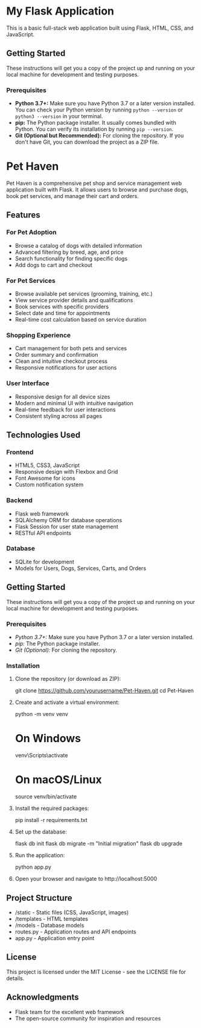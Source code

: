 # My Flask Application

This is a basic full-stack web application built using Flask, HTML, CSS, and JavaScript.

## Getting Started

These instructions will get you a copy of the project up and running on your local machine for development and testing purposes.

### Prerequisites

- **Python 3.7+:** Make sure you have Python 3.7 or a later version installed. You can check your Python version by running `python --version` or `python3 --version` in your terminal.
- **pip:** The Python package installer. It usually comes bundled with Python. You can verify its installation by running `pip --version`.
- **Git (Optional but Recommended):** For cloning the repository. If you don't have Git, you can download the project as a ZIP file.



# Pet Haven

Pet Haven is a comprehensive pet shop and service management web application built with Flask. It allows users to browse and purchase dogs, book pet services, and manage their cart and orders.

## Features

### For Pet Adoption
- Browse a catalog of dogs with detailed information
- Advanced filtering by breed, age, and price
- Search functionality for finding specific dogs
- Add dogs to cart and checkout

### For Pet Services
- Browse available pet services (grooming, training, etc.)
- View service provider details and qualifications
- Book services with specific providers
- Select date and time for appointments
- Real-time cost calculation based on service duration

### Shopping Experience
- Cart management for both pets and services
- Order summary and confirmation
- Clean and intuitive checkout process
- Responsive notifications for user actions

### User Interface
- Responsive design for all device sizes
- Modern and minimal UI with intuitive navigation
- Real-time feedback for user interactions
- Consistent styling across all pages

## Technologies Used

### Frontend
- HTML5, CSS3, JavaScript
- Responsive design with Flexbox and Grid
- Font Awesome for icons
- Custom notification system

### Backend
- Flask web framework
- SQLAlchemy ORM for database operations
- Flask Session for user state management
- RESTful API endpoints

### Database
- SQLite for development
- Models for Users, Dogs, Services, Carts, and Orders

## Getting Started

These instructions will get you a copy of the project up and running on your local machine for development and testing purposes.

### Prerequisites

- *Python 3.7+:* Make sure you have Python 3.7 or a later version installed.
- *pip:* The Python package installer.
- *Git (Optional):* For cloning the repository.

### Installation

1. Clone the repository (or download as ZIP):
   
   git clone https://github.com/yourusername/Pet-Haven.git
   cd Pet-Haven
   

2. Create and activate a virtual environment:
   
   python -m venv venv
   
   # On Windows
   venv\Scripts\activate
   
   # On macOS/Linux
   source venv/bin/activate
   

3. Install the required packages:
   
   pip install -r requirements.txt
   

4. Set up the database:
   
   flask db init
   flask db migrate -m "Initial migration"
   flask db upgrade
   

5. Run the application:
   
   python app.py
   

6. Open your browser and navigate to http://localhost:5000

## Project Structure

- /static - Static files (CSS, JavaScript, images)
- /templates - HTML templates
- /models - Database models
- routes.py - Application routes and API endpoints
- app.py - Application entry point

## License

This project is licensed under the MIT License - see the LICENSE file for details.

## Acknowledgments

- Flask team for the excellent web framework
- The open-source community for inspiration and resources